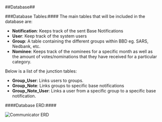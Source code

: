 ##Database##

###Database Tables:####
The main tables that will be included in the database are:

- **Notification**: Keeps track of the sent Base Notifications
- **User**: Keep track of the system users
- **Group**: A table containing the different groups within BBD eg. SARS, Nedbank, etc.
- **Nominee**: Keeps track of the nominees for a specific month as well as the amount of votes/nominations that they have received for a particular category.

Below is a list of the junction tables:

- **Group_User**: Links users to groups.
- **Group_Note**: Links groups to specific base notifications
- **Group_Note_User**: Links a user from a specific group to a specific base notification.


####Database ERD:####

![Communicator ERD](http://res.cloudinary.com/bandilecloud/image/upload/v1375701608/ERD1_x693id.png)
